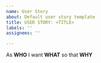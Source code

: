 ```yaml
---
name: User Story
about: Default user story template
title: USER STORY: <TITLE>
labels: ''
assignees: ''

---
```


As **WHO** I want **WHAT** so that **WHY**
